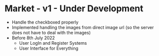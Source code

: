 
# Market - v1 - Under Development

- Handle the checkboxed properly
- Implemented handling the images from direct image url (so the server does not have to deal with the images)
- Before 8th July 2022
    - User LogIn and Register Systems
    - User Interface for Everything
